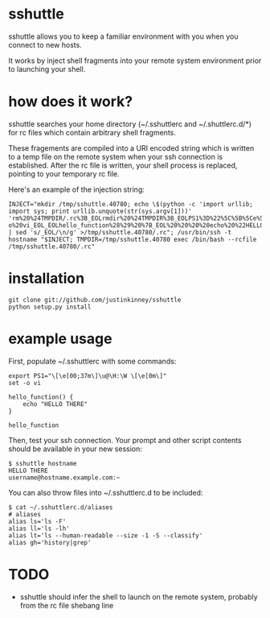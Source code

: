 sshuttle
========
sshuttle allows you to keep a familiar environment with you when you connect to new hosts.

It works by inject shell fragments into your remote system environment prior to launching your shell.

how does it work?
=================
sshuttle searches your home directory (~/.sshuttlerc and ~/.shuttlerc.d/*) for rc files which contain arbitrary shell fragments.

These fragements are compiled into a URI encoded string which is written to a temp file on the remote system when your ssh connection is established. After the rc file is written, your shell process is replaced, pointing to your temporary rc file.

Here's an example of the injection string:
```
INJECT="mkdir /tmp/sshuttle.40780; echo \$(python -c 'import urllib; import sys; print urllib.unquote(str(sys.argv[1]))' 'rm%20%24TMPDIR/.rc%3B_EOLrmdir%20%24TMPDIR%3B_EOLPS1%3D%22%5C%5B%5Ce%5B00%3B31m%5C%5D%5Cu%5C%5B%5Ce%5B0m%5C%5D%5C%5B%5Ce%5B00%3B37m%5C%5D%40%5C%5B%5Ce%5B0m%5C%5D%5C%5B%5Ce%5B00%3B36m%5C%5D%5Ch%5C%5B%5Ce%5B0m%5C%5D%5C%5B%5Ce%5B00%3B37m%5C%5D%3A%5Cw%20%5C%5B%5Ce%5B0m%5C%5D%22_EOL_EOL%23%20following%20sourced%20from%20/Users/kinnj028/.sshuttlerc_EOLexport%20PS1%3D%22%5C%5B%5Ce%5B00%3B37m%5C%5D%5Cu%40%5CH%3A%5CW%20%5C%5B%5Ce%5B0m%5C%5D%22_EOLset%20-o%20vi_EOL_EOLhello_function%28%29%20%7B_EOL%20%20%20%20echo%20%22HELLO%20THERE%22_EOL%7D_EOL_EOLhello_function_EOL%23%20following%20sourced%20from%20/Users/kinnj028/.sshuttlerc.d/aliases_EOL%23%20aliases_EOLalias%20%27..%27%3D%27cd%20..%27_EOLalias%20%27...%27%3D%27cd%20../..%27_EOLalias%20%27....%27%3D%27cd%20../../..%27_EOL%23%20following%20sourced%20from%20/Users/kinnj028/.sshuttlerc.d/two_EOL%23%20arbitrary%20text') | sed 's/_EOL/\n/g' >/tmp/sshuttle.40780/.rc"; /usr/bin/ssh -t hostname "$INJECT; TMPDIR=/tmp/sshuttle.40780 exec /bin/bash --rcfile /tmp/sshuttle.40780/.rc"
```

installation
============
```
git clone git://github.com/justinkinney/sshuttle
python setup.py install
```

example usage
=============

First, populate ~/.sshuttlerc with some commands:
```
export PS1="\[\e[00;37m\]\u@\H:\W \[\e[0m\]"
set -o vi

hello_function() {
    echo "HELLO THERE"
}

hello_function
```

Then, test your ssh connection. Your prompt and other script contents should be available in your new session:
```
$ sshuttle hostname
HELLO THERE
username@hostname.example.com:~
```

You can also throw files into ~/.sshuttlerc.d to be included:
```
$ cat ~/.sshuttlerc.d/aliases
# aliases
alias ls='ls -F'
alias ll='ls -lh'
alias lt='ls --human-readable --size -1 -S --classify'
alias gh='history|grep'
```

TODO
====
* sshuttle should infer the shell to launch on the remote system, probably from the rc file shebang line
